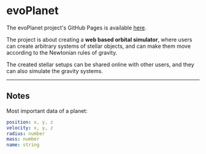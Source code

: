 # evoPlanet

The evoPlanet project's GitHub Pages is available [here](https://bbalage.github.io/evoPlanet/).

The project is about creating a **web based orbital simulator**, where users can create arbitrary systems of stellar objects, and can make them move according to the Newtonian rules of gravity.

The created stellar setups can be shared online with other users, and they can also simulate the gravity systems.

---

## Notes

Most important data of a planet:

```yaml
position: x, y, z
velocity: x, y, z
radius: number
mass: number
name: string
